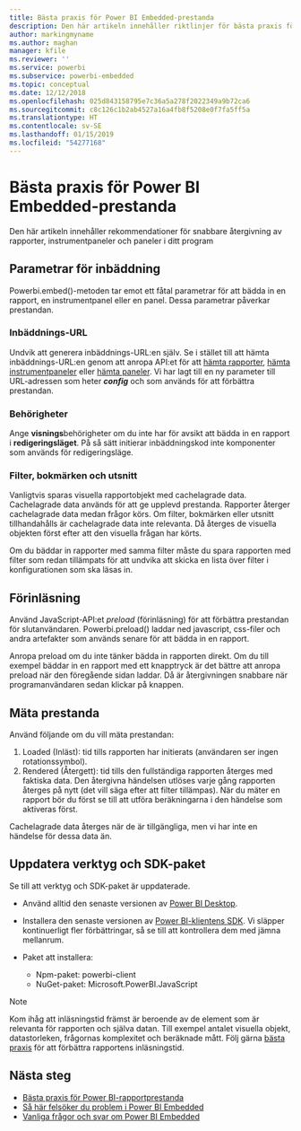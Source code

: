 ```yaml
---
title: Bästa praxis för Power BI Embedded-prestanda
description: Den här artikeln innehåller riktlinjer för bästa praxis för inbäddad analys
author: markingmyname
ms.author: maghan
manager: kfile
ms.reviewer: ''
ms.service: powerbi
ms.subservice: powerbi-embedded
ms.topic: conceptual
ms.date: 12/12/2018
ms.openlocfilehash: 025d843158795e7c36a5a278f2022349a9b72ca6
ms.sourcegitcommit: c8c126c1b2ab4527a16a4fb8f5208e0f7fa5ff5a
ms.translationtype: HT
ms.contentlocale: sv-SE
ms.lasthandoff: 01/15/2019
ms.locfileid: "54277168"
---
```

# <a name="power-bi-embedded-performance-best-practices"></a>Bästa praxis för Power BI Embedded-prestanda

Den här artikeln innehåller rekommendationer för snabbare återgivning av rapporter, instrumentpaneler och paneler i ditt program

## <a name="embed-parameters"></a>Parametrar för inbäddning

Powerbi.embed()-metoden tar emot ett fåtal parametrar för att bädda in en rapport, en instrumentpanel eller en panel. Dessa parametrar påverkar prestandan.

### <a name="embed-url"></a>Inbäddnings-URL

Undvik att generera inbäddnings-URL:en själv. Se i stället till att hämta inbäddnings-URL:en genom att anropa API:et för att [hämta rapporter](https://na01.safelinks.protection.outlook.com/?url=https%3A%2F%2Fdocs.microsoft.com%2Fen-us%2Frest%2Fapi%2Fpower-bi%2Freports%2Fgetreportsingroup&data=02%7C01%7CMark.Ghanayem%40microsoft.com%7C07ca68ceb37a48e3f3de08d64968707a%7C72f988bf86f141af91ab2d7cd011db47%7C1%7C0%7C636777110256168308&sdata=22lkqRM2w1MQfrM8dooedaPqqIU8PufTq9TT4VDzRo0%3D&reserved=0), [hämta instrumentpaneler](https://na01.safelinks.protection.outlook.com/?url=https%3A%2F%2Fdocs.microsoft.com%2Fen-us%2Frest%2Fapi%2Fpower-bi%2Fdashboards%2Fgetdashboardsingroup&data=02%7C01%7CMark.Ghanayem%40microsoft.com%7C07ca68ceb37a48e3f3de08d64968707a%7C72f988bf86f141af91ab2d7cd011db47%7C1%7C0%7C636777110256168308&sdata=nfWRgbSoXVF42Rg%2Ba9491u19uksXp%2FAyz%2Fa%2Ba7%2FCtdA%3D&reserved=0) eller [hämta paneler](https://na01.safelinks.protection.outlook.com/?url=https%3A%2F%2Fdocs.microsoft.com%2Fen-us%2Frest%2Fapi%2Fpower-bi%2Fdashboards%2Fgettilesingroup&data=02%7C01%7CMark.Ghanayem%40microsoft.com%7C07ca68ceb37a48e3f3de08d64968707a%7C72f988bf86f141af91ab2d7cd011db47%7C1%7C0%7C636777110256178318&sdata=LgZ27TynNpqQJDrb3aHWGQXIS%2FzichAO9De5M2uhF1Q%3D&reserved=0). Vi har lagt till en ny parameter till URL-adressen som heter **_config_** och som används för att förbättra prestandan.

### <a name="permissions"></a>Behörigheter

Ange **visnings**behörigheter om du inte har för avsikt att bädda in en rapport i **redigeringsläget**. På så sätt initierar inbäddningskod inte komponenter som används för redigeringsläge.

### <a name="filters-bookmarks-and-slicers"></a>Filter, bokmärken och utsnitt

Vanligtvis sparas visuella rapportobjekt med cachelagrade data. Cachelagrade data används för att ge upplevd prestanda. Rapporter återger cachelagrade data medan frågor körs. Om filter, bokmärken eller utsnitt tillhandahålls är cachelagrade data inte relevanta. Då återges de visuella objekten först efter att den visuella frågan har körts.

Om du bäddar in rapporter med samma filter måste du spara rapporten med filter som redan tillämpats för att undvika att skicka en lista över filter i konfigurationen som ska läsas in.

## <a name="preload"></a>Förinläsning

Använd JavaScript-API:et *preload* (förinläsning) för att förbättra prestandan för slutanvändaren.
Powerbi.preload() laddar ned javascript, css-filer och andra artefakter som används senare för att bädda in en rapport.

Anropa preload om du inte tänker bädda in rapporten direkt. Om du till exempel bäddar in en rapport med ett knapptryck är det bättre att anropa preload när den föregående sidan laddar. Då är återgivningen snabbare när programanvändaren sedan klickar på knappen.

## <a name="measure-performance"></a>Mäta prestanda

Använd följande om du vill mäta prestandan:

1. Loaded (Inläst): tid tills rapporten har initierats (användaren ser ingen rotationssymbol).
2. Rendered (Återgett): tid tills den fullständiga rapporten återges med faktiska data. Den återgivna händelsen utlöses varje gång rapporten återges på nytt (det vill säga efter att filter tillämpas). När du mäter en rapport bör du först se till att utföra beräkningarna i den händelse som aktiveras först.

Cachelagrade data återges när de är tillgängliga, men vi har inte en händelse för dessa data än.

## <a name="update-tools-and-sdk-packages"></a>Uppdatera verktyg och SDK-paket

Se till att verktyg och SDK-paket är uppdaterade.

* Använd alltid den senaste versionen av [Power BI Desktop](https://powerbi.microsoft.com/en-us/desktop/).

* Installera den senaste versionen av [Power BI-klientens SDK](https://github.com/Microsoft/PowerBI-JavaScript). Vi släpper kontinuerligt fler förbättringar, så se till att kontrollera dem med jämna mellanrum.

* Paket att installera:
    * Npm-paket: powerbi-client
    * NuGet-paket: Microsoft.PowerBI.JavaScript

> [!Note]
> Kom ihåg att inläsningstid främst är beroende av de element som är relevanta för rapporten och själva datan. Till exempel antalet visuella objekt, datastorleken, frågornas komplexitet och beräknade mått. Följ gärna [bästa praxis](../power-bi-reports-performance.md) för att förbättra rapportens inläsningstid.

## <a name="next-steps"></a>Nästa steg

* [Bästa praxis för Power BI-rapportprestanda](../power-bi-reports-performance.md)
* [Så här felsöker du problem i Power BI Embedded](embedded-troubleshoot.md)
* [Vanliga frågor och svar om Power BI Embedded](embedded-faq.md)
